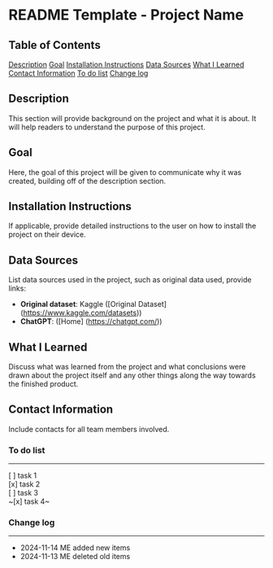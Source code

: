 # README Template - Project Name

## Table of Contents

[Description](#description)
[Goal](#goal)
[Installation Instructions](#installation-instructions)
[Data Sources](#data-sources)
[What I Learned](#what-i-learned)
[Contact Information](#contact-information)
[To do list](#to-do-list)
[Change log](#change-log)

## Description

This section will provide background on the project and what it is about. It will help readers to understand the purpose of this project.

## Goal

Here, the goal of this project will be given to communicate why it was created, building off of the description section.

## Installation Instructions

If applicable, provide detailed instructions to the user on how to install the project on their device.

## Data Sources

List data sources used in the project, such as original data used, provide links:

- **Original dataset**: Kaggle ([Original Dataset] (https://www.kaggle.com/datasets))
- **ChatGPT**: ([Home] (https://chatgpt.com/))

## What I Learned

Discuss what was learned from the project and what conclusions were drawn about the project itself and any other things along the way towards the finished product.

## Contact Information

Include contacts for all team members involved.

### To do list

---

[ ] task 1  
[x] task 2  
[ ] task 3  
~[x] task 4~

### Change log

---

- 2024-11-14 ME added new items
- 2024-11-13 ME deleted old items

